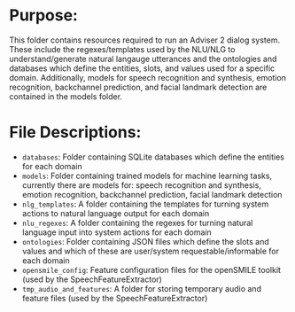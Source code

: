 # Purpose:
This folder contains resources required to run an Adviser 2 dialog system. These include the regexes/templates used by the NLU/NLG to understand/generate natural langauge utterances and the ontologies and databases which define the entities, slots, and values used for a specific domain. Additionally, models for speech recognition and synthesis, emotion recognition, backchannel prediction, and facial landmark detection are contained in the models folder.

# File Descriptions:
* `databases`: Folder containing SQLite databases which define the entities for each domain
* `models`: Folder containing trained models for machine learning tasks, currently there are models for: speech recognition and synthesis, emotion recognition, backchannel prediction, facial landmark detection
* `nlg_templates`: A folder containing the templates for turning system actions to natural language output for each domain
* `nlu_regexes`: A folder containing the regexes for turning natural language input into system actions for each domain
* `ontologies`: Folder containing JSON files which define the slots and values and which of these are user/system requestable/informable for each domain
* `opensmile_config`: Feature configuration files for the openSMILE toolkit (used by the SpeechFeatureExtractor)
* `tmp_audio_and_features`: A folder for storing temporary audio and feature files (used by the SpeechFeatureExtractor)
